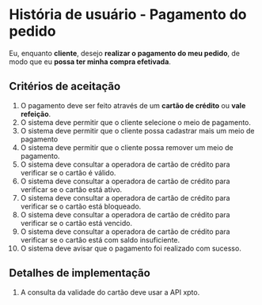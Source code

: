 # História de usuário - Pagamento do pedido

Eu, enquanto **cliente**, desejo **realizar o pagamento 
do meu pedido**, de modo
que eu **possa ter minha compra efetivada**.

## Critérios de aceitação

1. O pagamento deve ser feito através de um **cartão de crédito** ou **vale refeição**.
2. O sistema deve permitir que o cliente selecione o meio de pagamento.
3. O sistema deve permitir que o cliente possa cadastrar mais um meio de pagamento
4. O sistema deve permitir que o cliente possa remover um meio de pagamento.
5. O sistema deve consultar a operadora de cartão de crédito para verificar se o cartão é válido.
6. O sistema deve consultar a operadora de cartão de crédito para verificar se o cartão está ativo.
7. O sistema deve consultar a operadora de cartão de crédito para verificar se o cartão está bloqueado.
8. O sistema deve consultar a operadora de cartão de crédito para verificar se o cartão está vencido.
9. O sistema deve consultar a operadora de cartão de crédito para verificar se o cartão está com saldo insuficiente.
10. O sistema deve avisar que o pagamento foi realizado com sucesso.

## Detalhes de implementação

1. A consulta da validade do cartão deve usar a API xpto.